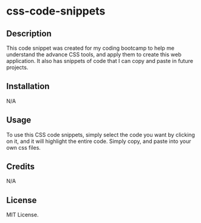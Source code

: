 # css-code-snippets

## Description

This code snippet was created for my coding bootcamp to help me understand the advance CSS tools, and apply them to create this web application. It also has snippets of code that I can copy and paste in future projects.

## Installation

N/A

## Usage

To use this CSS code snippets, simply select the code you want by clicking on it, and it will highlight the entire code. Simply copy, and paste into your own css files.

## Credits

N/A

## License

MIT License.